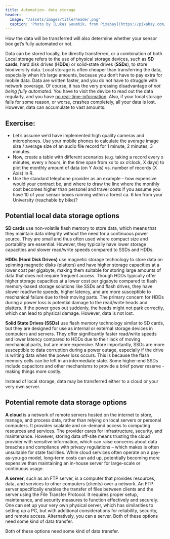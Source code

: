 ```yaml
---
title: Automation- data storage
header:
  image: "/assets/images/title/header.png"
  caption: 'Photo by [Lukas Goumbik, from Pixabay](https://pixabay.com/de/users/goumbik-3752482/?utm_source=link-attribution&utm_medium=referral&utm_campaign=image&utm_content=2055522){:target="_blank"}'
---
```

  
<!--more-->
How the data will be transferred will also determine whether your sensor box get’s fully automated or not. 

Data can be stored locally, be directly transferred, or a combination of both
Local storage refers to the use of physical storage devices, such as **SD cards**, hard disk drives (**HDDs**) or solid-state drives (**SSDs**), to store biodiversity data. Local storage is often cheaper than transferring the data, especially when it’s large amounts, because you don’t have to pay extra for mobile data. Data are written faster, and you do not have to struggle with network coverage. Of course, it has the very pressing disadvantage of *not being fully automated*. You have to visit the device to read out the data regularly, and you have <ins>no real-time-information</ins>. Also, if your local storage fails for some reason, or worse, crashes completely, all your data is lost. However, data can accumulate to vast amounts.


## Exercise: 
-	Let’s assume we’d have implemented high quality cameras and microphones. Use your mobile phones to calculate the average image size / average size of an audio file record for 1 minute, 2 minutes, 3 minutes.  
-	Now, create a table with different scenarios (e.g. taking a record every x minutes, every x hours, in the time span from xx to xx o’clock, X days) to plot the monthly amount of data (on Y Axis) vs. number of records (X Axis) in R.  
-	Use the standard telephone provider as an example – how expensive would your contract be, and where to draw the line where the monthly cost becomes higher than personel and travel costs if you assume you have 10 of your sensor boxes running within a forest ca. 6 km from your University (reachable by bike)?  


## Potential local data storage options

**SD cards** use non-volatile flash memory to store data, which means that they maintain data integrity without the need for a continuous power source. They are small and thus often used where compact size and portability are essential. However, they typically have lower storage capacities and slower read/write speeds compared to SSDs and HDDs.  

**HDDs (Hard Disk Drives)** use magnetic storage technology to store data on spinning magnetic disks (platters) and have higher storage capacities at a lower cost per gigabyte, making them suitable for storing large amounts of data that does not require frequent access. Though HDDs typically offer higher storage capacities at a lower cost per gigabyte compared to flash memory-based storage solutions like SSDs and flash drives, they have slower read/write speeds, higher latency, and are more susceptible to mechanical failure due to their moving parts. The primary concern for HDDs during a power loss is potential damage to the read/write heads and platters. If the power goes out suddenly, the heads might not park correctly, which can lead to physical damage. However, data is not lost.

**Solid State Drives (SSDs)** use flash memory technology similar to SD cards, but they are designed for use as internal or external storage devices in computers and servers. They offer significantly faster read/write speeds and lower latency compared to HDDs due to their lack of moving mechanical parts, but are more expensive. More importantly, SSDs are more susceptible to data corruption during a power outage, especially if the drive is writing data when the power loss occurs. This is because the flash memory cells can be left in an intermediate state. Some higher-end SSDs include capacitors and other mechanisms to provide a brief power reserve - making things more costly.

Instead of local storage, data may be transferred either to a cloud or your very own server.

## Potential remote data storage options

**A cloud** is a network of remote servers hosted on the internet to store, manage, and process data, rather than relying on local servers or personal computers. It provides scalable and on-demand access to computing resources and services. The provider cares for infrastructure, security, and maintenance. However, storing data off-site means trusting the cloud provider with sensitive information, which can raise concerns about data breaches and compliance with privacy regulations – which makes is often unsuitable for state facilities. While cloud services often operate on a pay-as-you-go model, long-term costs can add up, potentially becoming more expensive than maintaining an in-house server for large-scale or continuous usage. 

**A server**, such as an FTP server, is a computer that provides resources, data, and services to other computers (clients) over a network. An FTP server specifically enables the transfer of files between clients and the server using the File Transfer Protocol. It requires proper setup, maintenance, and security measures to function effectively and securely. One can set up your very own physical server, which has similarities to setting up a PC, but with additional considerations for reliability, security, and remote access. Alternatively, you can a server.
Both of these options need some kind of data transfer. 

Both of these options need some kind of data transfer. 



